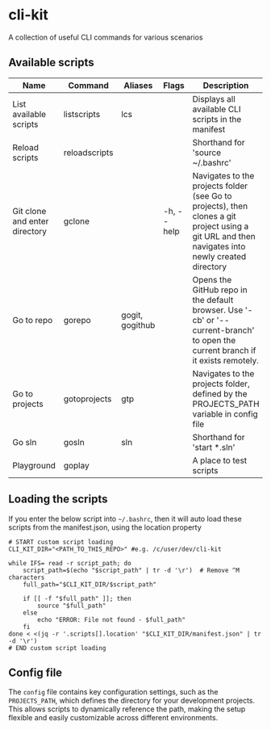 # cli-kit
A collection of useful CLI commands for various scenarios

## Available scripts
| **Name**                     | **Command**    | **Aliases**     | **Flags**  | **Description**                                                                 | **Location**           |
|------------------------------|----------------|-----------------|------------|---------------------------------------------------------------------------------|------------------------|
| List available scripts       | listscripts    | lcs             |            | Displays all available CLI scripts in the manifest                              | bash/listscripts.sh    |
| Reload scripts               | reloadscripts  |                 |            | Shorthand for 'source ~/.bashrc'                                                | bash/reloadscripts.sh  |
| Git clone and enter directory| gclone         |                 | -h, --help | Navigates to the projects folder (see Go to projects), then clones a git project using a git URL and then navigates into newly created directory | bash/gclone.sh |
| Go to repo                   | gorepo         | gogit, gogithub |            | Opens the GitHub repo in the default browser. Use '-cb' or '--current-branch' to open the current branch if it exists remotely. | bash/gorepo.sh |
| Go to projects               | gotoprojects   | gtp             |            | Navigates to the projects folder, defined by the PROJECTS_PATH variable in config file | bash/gotoprojects.sh |
| Go sln                       | gosln          | sln             |            | Shorthand for 'start *.sln'                                                     | bash/gosln.sh          |
| Playground                   | goplay         |                 |            | A place to test scripts                                                         | bash/playground.sh     |

## Loading the scripts
If you enter the below script into `~/.bashrc`, then it will auto load these scripts from the manifest.json, using the location property

```shell
# START custom script loading
CLI_KIT_DIR="<PATH_TO_THIS_REPO>" #e.g. /c/user/dev/cli-kit

while IFS= read -r script_path; do
    script_path=$(echo "$script_path" | tr -d '\r')  # Remove ^M characters
    full_path="$CLI_KIT_DIR/$script_path"
    
    if [[ -f "$full_path" ]]; then
        source "$full_path"
    else
        echo "ERROR: File not found - $full_path"
    fi
done < <(jq -r '.scripts[].location' "$CLI_KIT_DIR/manifest.json" | tr -d '\r')
# END custom script loading
```

## Config file
The `config` file contains key configuration settings, such as the `PROJECTS_PATH`, which defines the directory for your development projects. This allows scripts to dynamically reference the path, making the setup flexible and easily customizable across different environments.